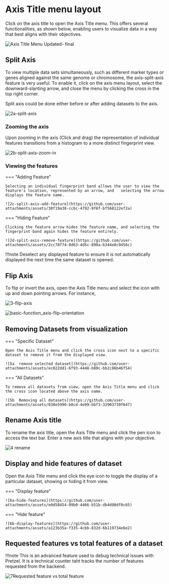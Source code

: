 # Axis Title menu layout
Click on the axis title to open the Axis Title menu. This offers several functionalities, as shown below, enabling users to visualize data in a way that best aligns with their objectives.

![Axis Title Menu Updated- final](https://github.com/user-attachments/assets/c39d9534-34c1-406c-ac6a-1d268d846cea)

## Split Axis
To view multiple data sets simultaneously, such as different marker types or genes aligned against the same genome or chromosome, the axis-split-axis feature is very useful. To enable it, click on the axis menu layout, select the downward-slanting arrow, and close the menu by clicking the cross in the top right corner.

Split axis could be done either before or after adding datasets to the axis.

![2a-split-axis](https://github.com/user-attachments/assets/26e7b4a8-b6e3-42f1-a8c3-c9110efe06ac)

### Zooming the axis

Upon zooming in the axis (Click and drag) the representation of individual features transitions from a histogram to a more distinct fingerprint view.

![2b-split-axis-zoom-in](https://github.com/user-attachments/assets/9a4f931e-5cda-450f-92c6-75f93d4ba1e7)

### Viewing the features 

=== "Adding Feature"

    Selecting an individual fingerprint band allows the user to view the feature's location, represented by an arrow, and   selecting the arrow displays the feature name. 
    
    ![2c-split-axis-add-feature](https://github.com/user-attachments/assets/30f19a38-cc6c-4792-9f6f-bf568122ef2a)
     
=== "Hiding Feature"
    
    Clicking the feature arrow hides the feature name, and selecting the fingerprint band again hides the feature entirely.
    
    ![2d-split-axis-remove-feature](https://github.com/user-attachments/assets/2cc78f74-0d63-4d5c-890a-b344e8c9456c)
    
!!!note
  Deselect any displayed feature to ensure it is not automatically displayed the next time the same dataset is opened.

## Flip Axis

To flip or invert the axis, open the Axis Title menu and select the icon with up and down pointing arrows. For instance, 

![3-flip-axis](https://github.com/user-attachments/assets/d617c796-1ab5-4382-a063-66d9861ca70f)

![basic-function_axis-flip-orientation](https://github.com/user-attachments/assets/2bd66224-a23e-47e0-8c18-5aeeb9ec6e3a)

## Removing Datasets from visualization

=== "Specific Dataset"

    Open the Axis Title menu and click the cross icon next to a specific dataset to remove it from the displayed view.
    
    ![5a  remove selected dataset](https://github.com/user-attachments/assets/ec022dd1-6f93-4448-b89c-bb2c86b46f54)
    
       
=== "All Datasets"

    To remove all datasets from view, open the Axis Title menu and click the cross icon located above the axis name.
    
    ![5b  Removing all datasets](https://github.com/user-attachments/assets/038e5990-b8cd-4e99-bbf3-32903739f647)
    
## Rename Axis title

To rename the axis title, open the Axis Title menu and click the pen icon to access the text bar. Enter a new axis title that aligns with your objective.

![4 rename](https://github.com/user-attachments/assets/62495c11-99c1-4f73-b101-c3e2a47e258a)

## Display and hide features of dataset

Open the Axis Title menu and click the eye icon to toggle the display of a particular dataset, showing or hiding it from view.

=== "Display feature"

    ![6a-hide-features](https://github.com/user-attachments/assets/e0d58454-09b0-4466-b51b-db4d98df0c65)

=== "Hide feature"

    ![6b-display-features](https://github.com/user-attachments/assets/a123b35a-f335-4cbb-832d-6b119734e6e2)

## Requested features vs total features of a dataset

!!!note
    This is an advanced feature used to debug technical issues with Pretzel. It is a technical counter taht tracks the number of features requested from the backend.

![7Requested feature vs total feature](https://github.com/user-attachments/assets/d70269f6-bdb3-41d1-a595-2498ee66bafb)

